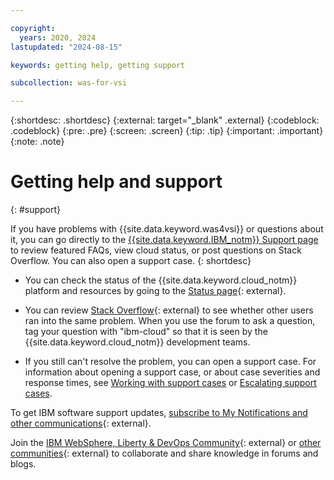 ```yaml
---

copyright:
  years: 2020, 2024
lastupdated: "2024-08-15"

keywords: getting help, getting support

subcollection: was-for-vsi

---
```


{:shortdesc: .shortdesc}
{:external: target="_blank" .external}
{:codeblock: .codeblock}
{:pre: .pre}
{:screen: .screen}
{:tip: .tip}
{:important: .important}
{:note: .note}

# Getting help and support
{: #support}

If you have problems with {{site.data.keyword.was4vsi}} or questions about it, you can go directly to the
[{{site.data.keyword.IBM_notm}} Support page](https://www.ibm.com/mysupport/s/) to review featured FAQs,
view cloud status, or post questions on Stack Overflow. You can also open a support case.
{: shortdesc}

* You can check the status of the {{site.data.keyword.cloud_notm}} platform and resources by going to the [Status page](https://cloud.ibm.com/status){: external}.

* You can review [Stack Overflow](https://stackoverflow.com/search?q=ibm-cloud){: external} to see whether other users ran into the same problem. When you use the forum to ask a question, tag your question with "ibm-cloud" so that it is seen by the {{site.data.keyword.cloud_notm}} development teams.

* If you still can't resolve the problem, you can open a support case. For information about opening a support case, or about case severities and response times, see [Working with support cases](/docs/get-support?topic=get-support-open-case) or [Escalating support cases](/docs/get-support?topic=get-support-escalation).

To get IBM software support updates, [subscribe to My Notifications and other communications](https://www.ibm.com/support/pages/node/718119){: external}.

Join the [IBM WebSphere, Liberty & DevOps Community](https://community.ibm.com/community/user/wasdevops/communities/websphere-home){: external} or [other communities](https://community.ibm.com/community/user/sitemap){: external} to collaborate and share knowledge in forums and blogs.
